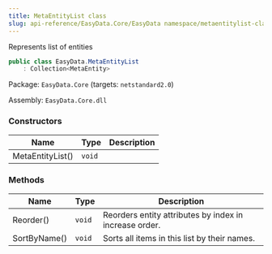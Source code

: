 ```yaml
---
title: MetaEntityList class
slug: api-reference/EasyData.Core/EasyData namespace/metaentitylist-class
---
```



Represents list of entities
```csharp
public class EasyData.MetaEntityList
    : Collection<MetaEntity>

```
Package: `EasyData.Core` (targets: `netstandard2.0`)

Assembly: `EasyData.Core.dll`

### Constructors

| Name | Type | Description | 
| --- | --- | --- | 
| MetaEntityList() | `void` |  | 


### Methods

| Name | Type | Description | 
| --- | --- | --- | 
| Reorder() | `void` | Reorders entity attributes by index in increase order. | 
| SortByName() | `void` | Sorts all items in this list by their names. |